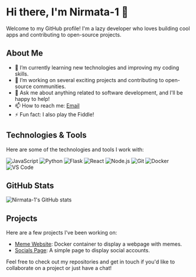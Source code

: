 # Hi there, I'm Nirmata-1 👋

Welcome to my GitHub profile! I'm a lazy developer who loves building cool apps and contributing to open-source projects.

## About Me

- 🌱 I’m currently learning new technologies and improving my coding skills.
- 🔭 I’m working on several exciting projects and contributing to open-source communities.
- 💬 Ask me about anything related to software development, and I'll be happy to help!
- 📫 How to reach me: [Email](mailto:nirmata@nirmata1.net)
- ⚡ Fun fact: I also play the Fiddle!

## Technologies & Tools

Here are some of the technologies and tools I work with:

![JavaScript](https://img.shields.io/badge/-JavaScript-black?style=flat-square&logo=javascript)
![Python](https://img.shields.io/badge/-Python-black?style=flat-square&logo=python)
![Flask](https://img.shields.io/badge/-Flask-black?style=flat-square&logo=flask)
![React](https://img.shields.io/badge/-React-black?style=flat-square&logo=react)
![Node.js](https://img.shields.io/badge/-Node.js-black?style=flat-square&logo=node.js)
![Git](https://img.shields.io/badge/-Git-black?style=flat-square&logo=git)
![Docker](https://img.shields.io/badge/-Docker-black?style=flat-square&logo=docker)
![VS Code](https://img.shields.io/badge/-VS%20Code-black?style=flat-square&logo=visual-studio-code)

## GitHub Stats

![Nirmata-1's GitHub stats](https://github-readme-stats.vercel.app/api?username=Nirmata-1&show_icons=true&theme=radical)

## Projects

Here are a few projects I've been working on:

- [Meme Website](https://github.com/Nirmata-1/meme-website): Docker container to display a webpage with memes.
- [Socials Page](https://github.com/Nirmata-1/Socials-Page): A simple page to display social accounts.

Feel free to check out my repositories and get in touch if you'd like to collaborate on a project or just have a chat!
